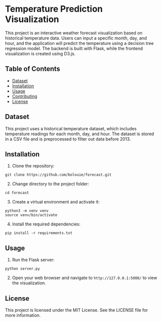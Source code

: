 # Temperature Prediction Visualization

This project is an interactive weather forecast visualization based on historical temperature data. Users can input a specific month, day, and hour, and the application will predict the temperature using a decision tree regression model. The backend is built with Flask, while the frontend visualization is created using D3.js.

## Table of Contents

- [Dataset](#Dataset)
- [Installation](#installation)
- [Usage](#usage)
- [Contributing](#contributing)
- [License](#license)

## Dataset
This project uses a historical temperature dataset, which includes temperature readings for each month, day, and hour. The dataset is stored in a CSV file and is preprocessed to filter out data before 2013.

## Installation

1. Clone the repository:
```
git clone https://github.com/bolouie/forecast.git
```

2. Change directory to the project folder: 
```
cd forecast
```

3. Create a virtual environment and activate it:

```commandline
python3 -m venv venv
source venv/bin/activate
```
4. Install the required dependencies:
```commandline
pip install -r requirements.txt
```

## Usage

1. Run the Flask server:
```commandline
python server.py
```

2. Open your web browser and navigate to `http://127.0.0.1:5000/` to view the visualization.


## License

This project is licensed under the MIT License. See the LICENSE file for more information.
